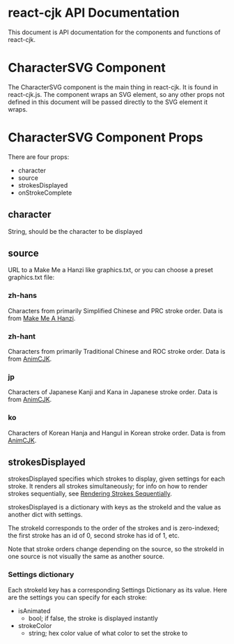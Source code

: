 react-cjk API Documentation
=======================
This document is API documentation for the components and functions of react-cjk.


CharacterSVG Component
======================
The CharacterSVG component is the main thing in react-cjk. It is found in react-cjk.js. The component wraps an SVG element, so any other props not defined in this document will be passed directly to the SVG element it wraps.

CharacterSVG Component Props
============================
There are four props:

- character
- source
- strokesDisplayed
- onStrokeComplete


character
---------
String, should be the character to be displayed


source
------
URL to a Make Me a Hanzi like graphics.txt, or you can choose a preset graphics.txt file:

### zh-hans
Characters from primarily Simplified Chinese and PRC stroke order. Data is from [Make Me A Hanzi](https://github.com/skishore/makemeahanzi).

### zh-hant
Characters from primarily Traditional Chinese and ROC stroke order. Data is from [AnimCJK](https://github.com/parsimonhi/animCJK/).

### jp
Characters of Japanese Kanji and Kana in Japanese stroke order. Data is from [AnimCJK](https://github.com/parsimonhi/animCJK/).

### ko
Characters of Korean Hanja and Hangul in Korean stroke order. Data is from [AnimCJK](https://github.com/parsimonhi/animCJK/).


strokesDisplayed
----------------
strokesDisplayed specifies which strokes to display, given settings for each stroke. It renders all strokes simultaneously; for info on how to render strokes sequentially, see [Rendering Strokes Sequentially](sequential.md).

strokesDisplayed is a dictionary with keys as the strokeId and the value as another dict with settings.

The strokeId corresponds to the order of the strokes and is zero-indexed; the first stroke has an id of 0, second stroke has id of 1, etc.

Note that stroke orders change depending on the source, so the strokeId in one source is not visually the same as another source.

### Settings dictionary
Each strokeId key has a corresponding Settings Dictionary as its value. Here are the settings you can specify for each stroke:

- isAnimated
    - bool; if false, the stroke is displayed instantly
- strokeColor
    - string; hex color value of what color to set the stroke to